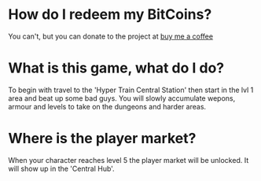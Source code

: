 # How do I redeem my BitCoins?
You can't, but you can donate to the project at [buy me a coffee](https://www.buymeacoffee.com/cybercodeonline)

# What is this game, what do I do?
To begin with travel to the 'Hyper Train Central Station' then start in the lvl 1 area and beat up some bad guys. You will slowly accumulate wepons, armour and levels to take on the dungeons and harder areas.

# Where is the player market?
When your character reaches level 5 the player market will be unlocked. It will show up in the 'Central Hub'.
